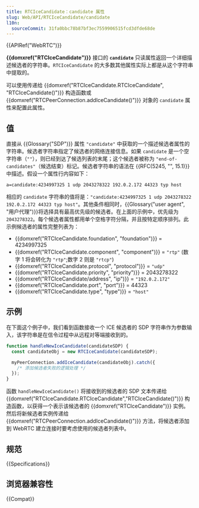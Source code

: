 ```yaml
---
title: RTCIceCandidate：candidate 属性
slug: Web/API/RTCIceCandidate/candidate
l10n:
  sourceCommit: 31fa0bbc78b87bf3ec7559906515fcd3dfde68de
---
```


{{APIRef("WebRTC")}}

**{{domxref("RTCIceCandidate")}}** 接口的 **`candidate`** 只读属性返回一个详细描述候选者的字符串。`RTCIceCandidate` 的大多数其他属性实际上都是从这个字符串中提取的。

可以使用传递给 {{domxref("RTCIceCandidate.RTCIceCandidate", "RTCIceCandidate()")}} 构造函数或 {{domxref("RTCPeerConnection.addIceCandidate()")}} 对象的 `candidate` 属性来配置此属性。

## 值

直接从 {{Glossary("SDP")}} 属性 `"candidate"` 中获取的一个描述候选者属性的字符串。候选者字符串指定了候选者的网络连接信息。如果 `candidate` 是一个空字符串（`""`），则已经到达了候选列表的末尾；这个候选者被称为 `"end-of-candidates"`（候选结束）标记。候选者字符串的语法在 {{RFC(5245, "", 15.1)}} 中描述。假设一个属性行内容如下：

```plain
a=candidate:4234997325 1 udp 2043278322 192.0.2.172 44323 typ host
```

相应的 `candidate` 字符串的值将是：`"candidate:4234997325 1 udp 2043278322 192.0.2.172 44323 typ host"`。其他条件相同时，{{Glossary("user agent", "用户代理")}}将选择具有最高优先级的候选者。在上面的示例中，优先级为 `2043278322`。每个候选者属性都用单个空格字符分隔，并且按特定顺序排列。此示例候选者的属性完整列表为：

- {{domxref("RTCIceCandidate.foundation", "foundation")}} = 4234997325
- {{domxref("RTCIceCandidate.component", "component")}} = `"rtp"` (数字 1 将会转化为 `"rtp"`;数字 2 则是 `"rtcp"`)
- {{domxref("RTCIceCandidate.protocol", "protocol")}} = `"udp"`
- {{domxref("RTCIceCandidate.priority", "priority")}} = 2043278322
- {{domxref("RTCIceCandidate/address", "ip")}} = `"192.0.2.172"`
- {{domxref("RTCIceCandidate.port", "port")}} = 44323
- {{domxref("RTCIceCandidate.type", "type")}} = `"host"`

## 示例

在下面这个例子中，我们看到函数接收一个 ICE 候选者的 SDP 字符串作为参数输入，该字符串是在信令过程中从远程对等端接收到的。

```js
function handleNewIceCandidate(candidateSDP) {
  const candidateObj = new RTCIceCandidate(candidateSDP);

  myPeerConnection.addIceCandidate(candidateObj).catch({
    /* 添加候选者失败的逻辑处理 */
  });
}
```

函数 `handleNewIceCandidate()` 将接收到的候选者的 SDP 文本传递给 {{domxref("RTCIceCandidate.RTCIceCandidate","RTCIceCandidate()")}} 构造函数，以获得一个表示该候选者的 {{domxref("RTCIceCandidate")}} 实例。然后将新候选者实例传递给 {{domxref("RTCPeerConnection.addIceCandidate()")}} 方法，将候选者添加到 WebRTC 建立连接时要考虑使用的候选者列表中。

## 规范

{{Specifications}}

## 浏览器兼容性

{{Compat}}

